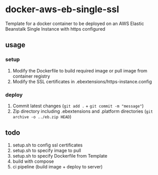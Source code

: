 # docker-aws-eb-single-ssl
Template for a docker container to be deployed on an AWS Elastic Beanstalk Single Instance with https configured

## usage

### setup
1. Modify the Dockerfile to build required image or pull image from container registry
2. Modify the SSL certificates in .ebextensions/https-instance.config

### deploy
1. Commit latest changes (`git add .` + `git commit -m "message"`)
2. Zip directory including .ebextensions and .platform directories (`git archive -o ../eb.zip HEAD`)

## todo
1. setup.sh to config ssl certificates
2. setup.sh to specify image to pull
3. setup.sh to specify Dockerfile from Template
4. build with compose
5. ci pipeline (build image + deploy to server)
